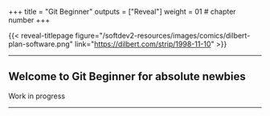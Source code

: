 +++
title = "Git Beginner"
outputs = ["Reveal"]
weight = 01 # chapter number
+++

{{< reveal-titlepage figure="/softdev2-resources/images/comics/dilbert-plan-software.png" 
    link="https://dilbert.com/strip/1998-11-10" >}}
  
---

## Welcome to Git Beginner for absolute newbies

Work in progress

---
